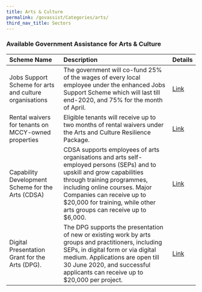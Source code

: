 ```yaml
---
title: Arts & Culture
permalink: /govassist/Categories/arts/
third_nav_title: Sectors
---
```


### **Available Government Assistance for Arts & Culture**

|Scheme Name|Description|Details|
|:---|:---|:---|
|Jobs Support Scheme for arts and culture organisations|The government will co-fund 25% of the wages of every local employee under the enhanced Jobs Support Scheme which will last till end-2020, and 75% for the month of April.|<a target="_blank" href="https://go.gov.sg/nacadvisory">Link</a>|
|Rental waivers for tenants on MCCY-owned properties|Eligible tenants will receive up to two months of rental waivers under the Arts and Culture Resilience Package.|<a target="_blank" href="https://go.gov.sg/nacadvisory">Link</a>|
|Capability Development Scheme for the Arts (CDSA)|CDSA supports employees of arts organisations and arts self-employed persons (SEPs) and to upskill and grow capabilities through training programmes, including online courses. Major Companies can receive up to $20,000 for training, while other arts groups can receive up to $6,000.|<a target="_blank" href="https://go.gov.sg/cds">Link</a>|
|Digital Presentation Grant for the Arts (DPG).|The DPG supports the presentation of new or existing work by arts groups and practitioners, including SEPs, in digital form or via digital medium. Applications are open till 30 June 2020, and successful applicants can receive up to $20,000 per project.|<a target="_blank" href="https://go.gov.sg/nacadvisory">Link</a>|
